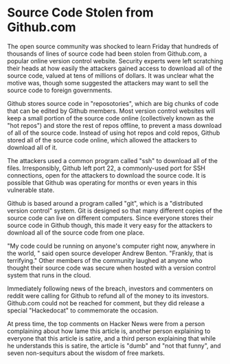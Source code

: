 # Source Code Stolen from Github.com

The open source community was shocked to learn Friday that hundreds of
thousands of lines of source code had been stolen from Github.com, a popular
online version control website. Security experts were left scratching their
heads at how easily the attackers gained access to download all of the source
code, valued at tens of millions of dollars. It was unclear what the motive
was, though some suggested the attackers may want to sell the source code to
foreign governments.

Github stores source code in "reposotories", which are big chunks of code that
can be edited by Github members. Most version control websites will keep a
small portion of the source code online (collectively known as the "hot repos")
and store the rest of repos offline, to prevent a mass download of all of the
source code. Instead of using hot repos and cold repos, Github stored all of
the source code online, which allowed the attackers to download all of it.

The attackers used a common program called "ssh" to download all of the files.
Irresponsibly, Github left port 22, a commonly-used port for SSH connections,
open for the attackers to download the source code. It is possible that Github
was operating for months or even years in this vulnerable state.

Github is based around a program called "git", which is a "distributed version
control" system. Git is designed so that many different copies of the source
code can live on different computers. Since everyone stores their source code
in Github though, this made it very easy for the attackers to download all of
the source code from one place.

"My code could be running on anyone's computer right now, anywhere in
the world, " said open source developer Andrew Benton. "Frankly, that is
terrifying." Other members of the community laughed at anyone who thought their
source code was secure when hosted with a version control system that runs in
the cloud.

Immediately following news of the breach, investors and commenters on reddit
were calling for Github to refund all of the money to its investors. Github.com
could not be reached for comment, but they did release a special "Hackedocat"
to commemorate the occasion.

At press time, the top comments on Hacker News were from a person complaining
about how lame this article is, another person explaining to everyone that this
article is satire, and a third person explaining that while he understands this
is satire, the article is "dumb" and "not that funny", and seven non-sequiturs
about the wisdom of free markets.
